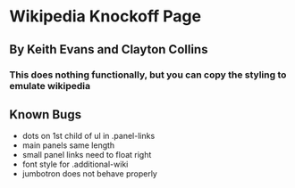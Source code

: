 # Wikipedia Knockoff Page

## By Keith Evans and Clayton Collins

### This does nothing functionally, but you can copy the styling to emulate wikipedia

## Known Bugs

* dots on 1st child of ul in .panel-links
* main panels same length
* small panel links need to float right
* font style for .additional-wiki
* jumbotron does not behave properly
